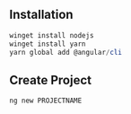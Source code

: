 ## Installation
```powershell
winget install nodejs
winget install yarn
yarn global add @angular/cli
```

## Create Project
```powershell
ng new PROJECTNAME
```